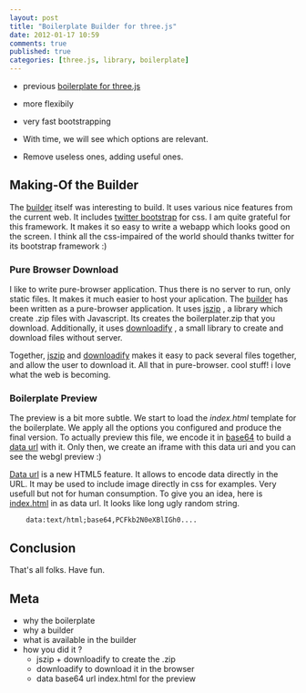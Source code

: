 ```yaml
---
layout: post
title: "Boilerplate Builder for three.js"
date: 2012-01-17 10:59
comments: true
published: true
categories: [three.js, library, boilerplate]
---
```


* previous [boilerplate for three.js](/blog/2011/12/20/boilerplate-for-three-js/)
* more flexibily
* very fast bootstrapping

* With time, we will see which options are relevant.
* Remove useless ones, adding useful ones.

## Making-Of the Builder

The
[builder](http://jeromeetienne.github.com/threejsboilerplatebuilder/)
itself was interesting to build.
It uses various nice features from the current web.
It includes
[twitter bootstrap](http://twitter.github.com/bootstrap/) for css.
I am quite grateful for this framework.
It makes it so easy to write a webapp which looks good on the screen.
I think all the css-impaired of the world should thanks twitter for its bootstrap framework :)

### Pure Browser Download

I like to write pure-browser application.
Thus there is no server to run, only static files.
It makes it much easier to host your aplication.
The
[builder](http://jeromeetienne.github.com/threejsboilerplatebuilder/)
has been written as a pure-browser application.
It uses
[jszip](http://jszip.stuartk.co.uk/)
, a library which create .zip files with Javascript.
Its creates the boilerplater.zip that you download.
Additionally, it uses
[downloadify](https://github.com/dcneiner/Downloadify)
, a small library to create and download files without server.

Together,
[jszip](http://jszip.stuartk.co.uk/)
and 
[downloadify](https://github.com/dcneiner/Downloadify)
makes it easy to pack several files together,
and allow the user to download it.
All that in pure-browser. cool stuff!
i love what the web is becoming.

### Boilerplate Preview

The preview is a bit more subtle.
We start to load the *index.html* template for the boilerplate.
We apply all the options you configured and produce the final version.
To actually preview this file, we encode it in
[base64](http://en.wikipedia.org/wiki/Base64)
to build a
[data url](http://en.wikipedia.org/wiki/Data_URI_scheme)
with it.
Only then, we create an iframe with this data uri
and you can see the webgl preview :)

[Data url](http://en.wikipedia.org/wiki/Data_URI_scheme)
is a new HTML5 feature.
It allows to encode data directly in the URL.
It may be used to include image directly in css for examples.
Very usefull but not for human consumption.
To give you an idea, here is [index.html](http://pastebin.com/yF3XDSFW) in as data url.
It looks like long ugly random string.

```
    data:text/html;base64,PCFkb2N0eXBlIGh0....
```

## Conclusion

That's all folks.
Have fun.


## Meta
* why the boilerplate
* why a builder
* what is available in the builder
* how you did it ?
  * jszip + downloadify to create the .zip
  * downloadify to download it in the browser
  * data base64 url index.html for the preview



